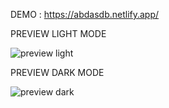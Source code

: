 DEMO : https://abdasdb.netlify.app/




PREVIEW LIGHT MODE

![preview light](https://user-images.githubusercontent.com/87264553/139573708-ab5030c0-e6a4-45f9-97e9-3e1930291730.png)


PREVIEW DARK MODE

![preview dark](https://user-images.githubusercontent.com/87264553/139573719-ac4e55b1-b0f6-403b-a466-16e9a40872d5.png)
